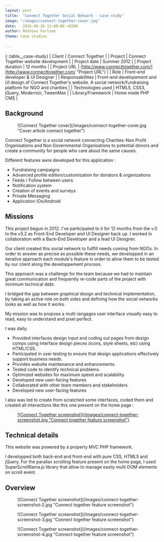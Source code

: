 ```yaml
---
layout: post
title:  "Connect Together Social Network - case study"
image: "/images/connect-together-cover.jpg"
date:   2016-08-26 12:00:00 +0200
author: Mathieu Fortune
theme: Case studies

---
```


{:.table__case-study}
| Client            | Connect Together |
| Project           | Connect Together website development |
| Project date      | Summer 2012 |
| Project duration  | 12 months |
| Project URL       | [http://www.connecttogether.com/](http://www.connecttogether.com/ "Project URL") |
| Role              | Front-end developer & UI Designer |
| Responsabilities  | Front-end developement and UI design of Connect Together's website. A social network/fundraising platform for NGO and charities |
| Technologies used | HTML5, CSS3, jQuery, Modernizr, TweenMax |
| Library/Framework | Home made PHP CMS |


## Background

<div class="large">
  <figure markdown="1" class="text-center">
  ![Connect Together cover](/images/connect-together-cover.jpg "Cover article connect together")
  </figure>
</div>

Connect Together is a social network connecting Charities-Non Profit Organisations and Non Governmental Organisations to potential donors and create a community for people who care about the same causes.

Different features were developed for this application :

* Fundraising campaigns
* Advanced profile edition/customization for donators & organizations
* Feeds / Follow between users
* Notification system
* Creation of events and surveys
* Private Messaging
* Application IOs/Android


## Missions

This project begun in 2012. I've participated to it for 12 months from the v.0 to the v3.2 as Front-End Developer and UI Designer back up. I worked in collaboration with a Back-End Developer and a lead UI Designer.

Our client created this social network to fullfill needs coming from NGOs. In order to answer as precise as possible these needs, we developped in an iterative approach each module's feature in order to allow them to be tested by our client along the developpement process.

This approach was a challenge for the team because we had to maintain great communication and frequently re-code parts of the project with minimum technical debt.

I bridged the gap between graphical design and technical implementation, by taking an active role on both sides and defining how the social networks looks as well as how it works.

My mission was to propose a multi-langages user interface visually easy to read, easy to understand and pixel perfect.

I was daily:

* Provided interfaces design input and coding out pages from design comps using  interface design pieces (icons, style sheets, etc) using HTML/CSS.
* Participated in user testing to ensure that design applications effectively support business needs.
* Provides website maintenance and enhancements.
* Tested code to identify technical problems.
* Optimized websites for maximum speed and scalability.
* Developed new user-facing features
* Collaborated with other team members and stakeholders
* Developed new user-facing features

I also was led to create from scratched some interfaces, coded them and created all interactions like this one present on the home page :

<figure markdown="1" class="text-center">
<a href="http://www.connecttogether.com/" title="Connect Together scrolling feature">
  ![Connect Together screenshot](/images/connect-together-screenshot.jpg "Connect together feature screenshot")
</a>
</figure>


## Technical details

This website was powered by a property MVC PHP framework.

I developped both back-end and front-end with pure CSS, HTML5 and jQuery. For the parallax scrolling feature present on the home page, I used SuperScrollRama.js library that allow to manage easily multi DOM elements on scroll event.


## Overview

<figure markdown="1" class="text-center">
![Connect Together screenshot](/images/connect-together-screenshot-2.jpg "Connect together feature screenshot")
</figure>
<figure markdown="1" class="text-center">
![Connect Together screenshot](/images/connect-together-screenshot-3.jpg "Connect together feature screenshot")
</figure>
<figure markdown="1" class="text-center">
![Connect Together screenshot](/images/connect-together-screenshot-4.jpg "Connect together feature screenshot")
</figure>


